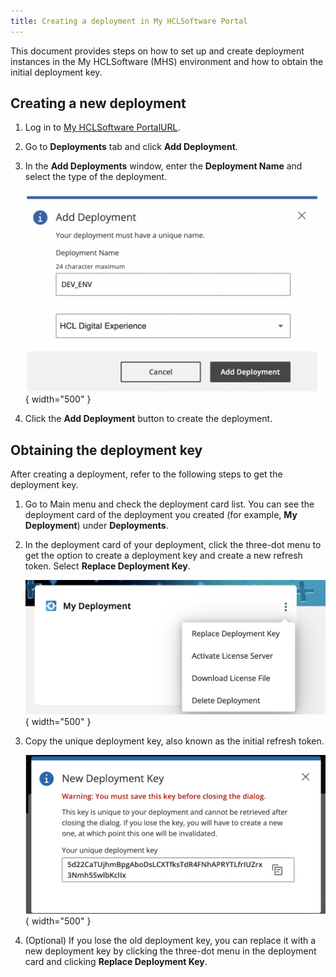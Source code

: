```yaml
---
title: Creating a deployment in My HCLSoftware Portal
---
```


This document provides steps on how to set up and create deployment instances in the My HCLSoftware (MHS) environment and how to obtain the initial deployment key.

## Creating a new deployment

1. Log in to [My HCLSoftware PortalURL](https://my.hcltechsw.com/).

2. Go to **Deployments** tab and click **Add Deployment**.

3. In the **Add Deployments** window, enter the **Deployment Name** and select the type of the deployment.
    
    ![Create Deployment](../../software_licensing_portal/_img/create_deployment.png){ width="500" }

4. Click the **Add Deployment** button to create the deployment.

## Obtaining the deployment key

After creating a deployment, refer to the following steps to get the deployment key.

1. Go to Main menu and check the deployment card list. You can see the deployment card of the deployment you created (for example, **My Deployment**) under **Deployments**. 

2. In the deployment card of your deployment, click the three-dot menu to get the option to create a deployment key and create a new refresh token. Select **Replace Deployment Key**.

    ![More menu](../../software_licensing_portal/_img/deployment_key.png){ width="500" }

3. Copy the unique deployment key, also known as the initial refresh token.

    ![Deployment key](../../software_licensing_portal/_img/new_deployment_key.png){ width="500" }

4. (Optional) If you lose the old deployment key, you can replace it with a new deployment key by clicking the three-dot menu in the deployment card and clicking **Replace Deployment Key**.
